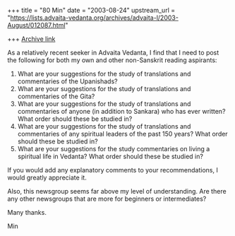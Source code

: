 +++
title = "80 Min"
date = "2003-08-24"
upstream_url = "https://lists.advaita-vedanta.org/archives/advaita-l/2003-August/012087.html"

+++
[Archive link](https://lists.advaita-vedanta.org/archives/advaita-l/2003-August/012087.html)

As a relatively recent seeker in Advaita Vedanta,
I find that I need to post the following for both
my own and other non-Sanskrit reading aspirants:

1. What are your suggestions for the study of
translations and commentaries of the Upanishads?
2. What are your suggestions for the study of
translations and commentaries of the Gita?
3. What are your suggestions for the study of
translations and commentaries of anyone (in
addition to Sankara) who has ever written? What
order should these be studied in?
4. What are your suggestions for the study of
translations and commentaries of any spiritual
leaders of the past 150 years? What order should
these be studied in?
5. What are your suggestions for the study
commentaries on living a spiritual life in
Vedanta? What order should these be studied in?

If you would add any explanatory comments to your
recommendations, I would greatly appreciate it.

Also, this newsgroup seems far above my level of
understanding. Are there any other newsgroups that
are more for beginners or intermediates?

Many thanks.

Min


